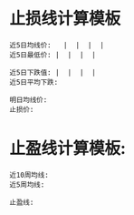 # 止损线计算模板
    近5日均线价:   |  |  |  | 
    近5日最低价: |  |  |  |

    近5日下跌值: |  |  |  | 
    近5日平均下跌:

    明日均线价: 
    止损价: 

# 止盈线计算模板:
    近10周均线: 
    近5周均线: 

    止盈线: 